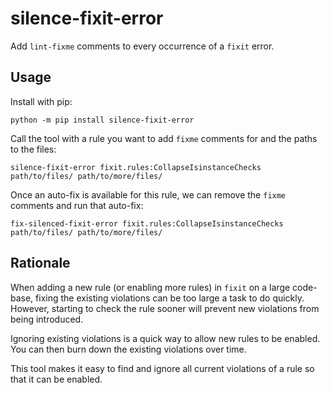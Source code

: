 # silence-fixit-error

Add `lint-fixme` comments to every occurrence of a `fixit` error.

## Usage

Install with pip:

```shell
python -m pip install silence-fixit-error
```

Call the tool with a rule you want to add `fixme` comments for and the paths to
the files:

```shell
silence-fixit-error fixit.rules:CollapseIsinstanceChecks path/to/files/ path/to/more/files/
```

Once an auto-fix is available for this rule, we can remove the `fixme` comments
and run that auto-fix:

```shell
fix-silenced-fixit-error fixit.rules:CollapseIsinstanceChecks path/to/files/ path/to/more/files/
```

## Rationale

When adding a new rule (or enabling more rules) in `fixit` on a large code-base,
fixing the existing violations can be too large a task to do quickly. However,
starting to check the rule sooner will prevent new violations from being
introduced.

Ignoring existing violations is a quick way to allow new rules to be enabled.
You can then burn down the existing violations over time.

This tool makes it easy to find and ignore all current violations of a rule so
that it can be enabled.
